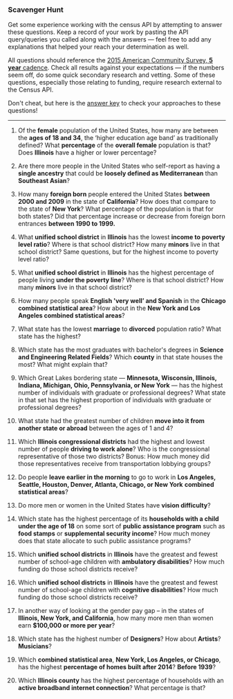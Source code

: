 ### Scavenger Hunt
Get some experience working with the census API by attempting to answer these questions. Keep a record of your work by pasting the API query/queries you called along with the answers — feel free to add any explanations that helped your reach your determination as well.

All questions should reference the [2015 American Community Survey, **5 year** cadence](https://www.census.gov/data/developers/data-sets/acs-5year.2015.html). Check all results against your expectations — if the numbers seem off, do some quick secondary research and vetting. Some of these questions, especially those relating to funding, require research external to the Census API.

Don't cheat, but here is the [answer key](answers.md) to check your approaches to these questions!

-----


1. Of the **female** population of the United States, how many are between the **ages of 18 and 34**, the ‘higher education age band’ as traditionally defined? What **percentage** of the **overall female** population is that? Does **Illinois** have a higher or lower percentage?

1. Are there more people in the United States who self-report as having a **single ancestry** that could be **loosely defined as Mediterranean** than **Southeast Asian**?

1. How many **foreign born** people entered the United States **between 2000 and 2009** in the state of **California**? How does that compare to the state of **New York**? What percentage of the population is that for both states? Did that percentage increase or decrease from foreign born entrances **between 1990 to 1999.**

1. What **unified school district** in **Illinois** has the lowest **income to poverty level ratio**? Where is that school district? How many **minors** live in that school district? Same questions, but for the highest income to poverty level ratio?

1. What **unified school district** in **Illinois** has the highest percentage of people living **under the poverty line**? Where is that school district? How many **minors** live in that school district?

1. How many people speak **English 'very well’ and Spanish** in the **Chicago combined statistical area**? How about in the **New York and Los Angeles combined statistical areas**?

1. What state has the lowest **marriage** to **divorced** population ratio? What state has the highest?

1. Which state has the most graduates with bachelor's degrees in **Science and Engineering Related Fields**? Which **county** in that state houses the most? What might explain that?

1. Which Great Lakes bordering state — **Minnesota, Wisconsin, Illinois, Indiana, Michigan, Ohio, Pennsylvania, or New York** — has the highest number of individuals with graduate or professional degrees? What state in that set has the highest proportion of individuals with graduate or professional degrees?

1. What state had the greatest number of children **move into it from another state or abroad** between the ages of 1 and 4?

1.  Which **Illinois congressional districts** had the highest and lowest number of people **driving to work alone**? Who is the congressional representative of those two districts? Bonus: How much money did those representatives receive from transportation lobbying groups?  

1. Do people **leave earlier in the morning** to go to work in **Los Angeles, Seattle, Houston, Denver, Atlanta, Chicago, or New York** **combined statistical areas**?

1. Do more men or women in the United States have **vision difficulty**?

1. Which state has the highest percentage of its **households with a child under the age of 18** on some sort of **public assistance program** such as **food stamps** or **supplemental security income**? How much money does that state allocate to such public assistance programs?

1. Which **unified school districts** in **Illinois** have the greatest and fewest number of school-age children with **ambulatory disabilities**? How much funding do those school districts receive?

1. Which **unified school districts** in **Illinois** have the greatest and fewest number of school-age children with **cognitive disabilities**? How much funding do those school districts receive?

1. In another way of looking at the gender pay gap – in the states of **Illinois, New York, and California**, how many more men than women earn **$100,000 or more per year**?

1. Which state has the highest number of **Designers**? How about **Artists**? **Musicians**? 

1. Which **combined statistical area**, **New York, Los Angeles, or Chicago**, has the highest **percentage of homes built after 2014**? **Before 1939**?

1. Which **Illinois county** has the highest percentage of households with an **active broadband internet connection**? What percentage is that?
